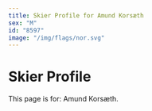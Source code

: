 ```yaml
---
title: Skier Profile for Amund Korsæth
sex: "M"
id: "8597"
image: "/img/flags/nor.svg" 
---
```


# Skier Profile

This page is for: Amund Korsæth.
    